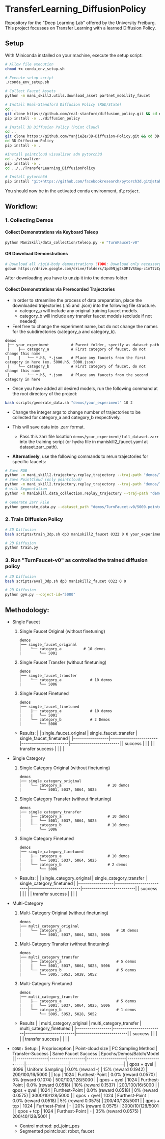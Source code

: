 # TransferLearning_DiffusionPolicy
Repository for the "Deep Learning Lab" offered by the University Freiburg. This project focusses on Transfer Learning with a learned Diffusion Policy.

## Setup
With Miniconda installed on your machine, execute the setup script:
```bash
# Allow file execution
chmod +x conda_env_setup.sh

# Execute setup script
./conda_env_setup.sh

# Collect Faucet Assets
python -m mani_skill2.utils.download_asset partnet_mobility_faucet

# Install Real-Standford Diffusion Policy (RGD/State)
cd ..
git clone https://github.com/real-stanford/diffusion_policy.git && cd diffusion_policy
pip install -e ../diffusion_policy

# Install 3D Diffusion Policy (Point Cloud)
cd ..
git clone https://github.com/YanjieZe/3D-Diffusion-Policy.git && cd 3D-Diffusion-Policy
cd 3D-Diffusion-Policy
pip install -e .

#Install pointcloud visualizer adn pytorch3d
cd ../visualizer
pip install -e .
cd ../../TransferLearning_DiffusionPolicy

# Install pytorch3d
pip install "git+https://github.com/facebookresearch/pytorch3d.git@stable"
```
You should now be in the activated conda environment, `dlproject`.

## Workflow: 
### 1. Collecting Demos

#### **Collect Demonstrations via Keyboard Teleop**
```bash
python ManiSkill/data_collection/teleop.py -e "TurnFaucet-v0"
```

#### **OR Download Demonstrations**
```bash
# Download all rigid-body demonstrations (TODO: Download only necessary demos)
gdown https://drive.google.com/drive/folders/1pd9Njg2sOR1VSSmp-c1mT7zCgJEnF8r7 --folder -O demos/
```
After downloading you have to unzip it into the demos folder

#### **Collect Demonstrations via Prerecorded Trajectories**
- In order to streamline the process of data preparation, place the downloaded trajectories (.h5 and .json) into the following file structure.
    - category_a will include any original training faucet models.
    - category_b will include any transfer faucet models (exclude if not needed)
- Feel free to change the experiment name, but do not change the names for the subdirectories (category_a and category_b).

```
demos
 ├── your_experiment          # Parent folder, specify as dataset path
 |    ├── category_a          # First category of faucet, do not change this name
 |    |   └── *.h5, *.json    # Place any faucets from the first category in here (ex. 5000.h5, 5000.json)
 |    └── category_b          # First category of faucet, do not change this name
 |        └── *.h5, *.json    # Place any faucets from the second category in here
```

- Once you have added all desired models, run the following command at the root directory of the project:

```bash
bash scripts/generate_data.sh "demos/your_experiment" 10 2
```

- Change the integer args to change number of trajectories to be collected for category_a and category_b respectively.
- This will save data into .zarr format. 
    - Pass this zarr file location `demos/your_experiment/full_dataset.zarr` into the training script (or hydra file in maniskill2_faucet.yaml at dataset.zarr_path).

- **Alternatively**, use the following commands to rerun trajectories for specific faucets:

```bash
# Save RGB
python -m mani_skill2.trajectory.replay_trajectory --traj-path "demos/TurnFaucet-v0/5000.h5" --vis --count 100 --save-traj -o "rgbd"
# Save PointCloud (only pointcloud)
python -m mani_skill2.trajectory.replay_trajectory --traj-path "demos/TurnFaucet-v0/5000.h5" --vis --count 100 --save-traj -o "pointcloud"
# with Segmentation
python -m ManiSkill.data_collection.replay_trajectory --traj-path "demos/TurnFaucet-v0/5000.h5" --vis --count 100 --save-traj -o "pointcloud"

# Generate Zarr File
python generate_data.py --dataset_path "demos/TurnFaucet-v0/5000.pointcloud.pd_joint_pos.h5" --directory "demos/TurnFaucet-v0" --replay_nums 100
```

### 2. Train Diffusion Policy
```bash
# 3D Diffusion
bash scripts/train_3dp.sh dp3 maniskill2_faucet 0322 0 0 your_experiment

# 2D Diffusion
python train.py
```

### 3. Run "TurnFaucet-v0" as controlled the trained diffusion policy
```bash
# 3D Diffusion
bash scripts/eval_3dp.sh dp3 maniskill2_faucet 0322 0 0

# 2D Diffusion
python gym.py --object-id="5000"
```


## Methodology:
- Single Faucet
    1. Single Faucet Original (without finetuning)
        ```
        demos
        ├── single_faucet_original          
        |    └── category_a          # 10 demos
        |        └── 5001  
        ```
    2. Single Faucet Transfer (without finetuning)
        ```
        demos
        ├── single_faucet_transfer         
        |    └── category_a             # 10 demos
        |        └── 5006   
        ```
    3. Single Faucet Finetuned
        ```
        demos
        ├── single_faucet_finetuned          
        |    ├── category_a             # 10 demos
        |    |   └── 5001    
        |    └── category_b             # 2 Demos
        |        └── 5006    
        ```
    - Results:
        |                  | single_faucet_original | single_faucet_transfer | single_faucet_finetuned |
        |------------------|------------------------|------------------------|-------------------------|
        |      success     |                        |                        |                         |
        | transfer success |                        |                        |                         |

- Single Category
    1. Single Category Original (without finetuning)
        ```
        demos
        ├── single_category_original         
        |    └── category_a                     # 10 demos
        |        └── 5001, 5037, 5064, 5025   
        ```
    2. Single Category Transfer (without finetuning)
        ```
        demos
        ├── single_category_transfer         
        |    ├── category_a                     # 10 demos
        |    |   └── 5001, 5037, 5064, 5025   
        |    └── category_b                     # 10 demos
        |        └── 5006    
        ```
    3. Single Category Finetuned
        ```
        demos
        ├── single_category_finetuned         
        |    ├── category_a                     # 10 demos
        |    |   └── 5001, 5037, 5064, 5025   
        |    └── category_b                     # 2 demos
        |        └── 5006    
        ```
    - Results:
        |                  | single_category_original | single_category_transfer | single_category_finetuned |
        |------------------|--------------------------|--------------------------|---------------------------|
        |      success     |                          |                          |                           |
        | transfer success |                          |                          |                           |

- Multi-Category
    1. Multi-Category Original (without finetuning)
        ```
        demos
        ├── multi_category_original         
        |    └── category_a                         # 10 demos
        |        └── 5001, 5037, 5064, 5025, 5006    
        ```
    2. Multi-Category Transfer (without finetuning)
        ```
        demos
        ├── multi_category_transfer         
        |    ├── category_a                         # 5 demos
        |    |   └── 5001, 5037, 5064, 5025, 5006    
        |    └── category_b                         # 5 demos
        |        └── 5005, 5053, 5028, 5052    
        ```
    3. Multi-Category Finetuned
        ```
        demos
        ├── multi_category_transfer         
        |    ├── category_a                         # 5 demos
        |    |   └── 5001, 5037, 5064, 5025, 5006    
        |    └── category_b                         # 1 demos
        |        └── 5005, 5053, 5028, 5052    
        ```
    - Results
        |                  | multi_category_original | multi_category_transfer | multi_category_finetuned |
        |------------------|-------------------------|-------------------------|--------------------------|
        |      success     |                         |                         |                          |
        | transfer success |                         |                         |                          |







- ```DONE:``` Setup:
    | Proprioception | Point-cloud size | PC Sampling Method | Transfer-Success     | Same Faucet Success  | Epochs/Demos/Batch/Model  |
    |----------------|------------------|--------------------|----------------------|----------------------|---------------------------|
    | qpos + qvel    | 4096             | Uniform Sampling   | 0.0% (reward -)      | 15% (reward 0.1942)  | 200/100/16/5000           |
    | tcp            | 1024             | Furthest-Point     | 0.0% (reward 0.0570) | 5%  (reward 0.1074)  | 500/100/128/5000          |
    | qpos + qvel    | 1024             | Furthest-Point     | 0.0% (reward 0.0518) | 10% (reward 0.1537)  | 200/100/16/5000           |
    | qpos + qvel    | 1024             | Furthest-Point     | 0.0% (reward 0.0518) | 0% (reward 0.0575)   | 3000/10/128/5000          |
    | qpos + qvel    | 1024             | Furthest-Point     | 0.0% (reward 0.0518) | 5% (reward 0.0575)   | 200/40/128/5001           |
    | qpos + tcp     | 1024             | Furthest-Point     | -                    | 20% (reward 0.0575)  | 3000/10/128/5001          |
    | qpos + tcp     | 1024             | Furthest-Point     | -                    | 35% (reward 0.0575)  | 200/40/128/5001           |
    - Control method: pd_joint_pos
    - Segmented pointcloud: robot, faucet


